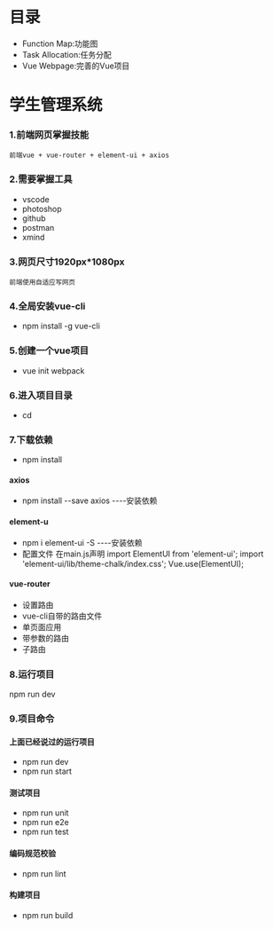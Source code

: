 # 目录
* Function Map:功能图
* Task Allocation:任务分配
* Vue Webpage:完善的Vue项目
# 学生管理系统
### 1.前端网页掌握技能
    前端vue + vue-router + element-ui + axios
### 2.需要掌握工具
* vscode
* photoshop
* github
* postman
* xmind
### 3.网页尺寸1920px*1080px
    前端使用自适应写网页

### 4.全局安装vue-cli
* npm install -g vue-cli
### 5.创建一个vue项目
* vue init webpack <project-name>
### 6.进入项目目录
* cd <project-name>

### 7.下载依赖
* npm install
#### axios
* npm install --save axios ----安装依赖
#### element-u
* npm i element-ui -S ----安装依赖
* 配置文件
在main.js声明
import ElementUI from 'element-ui';
import 'element-ui/lib/theme-chalk/index.css';
Vue.use(ElementUI);
#### vue-router
* 设置路由
* vue-cli自带的路由文件
* 单页面应用
* 带参数的路由
* 子路由
### 8.运行项目
npm run dev
### 9.项目命令
#### 上面已经说过的运行项目
* npm run dev
* npm run start

#### 测试项目 
* npm run unit
* npm run e2e
* npm run test

#### 编码规范校验
* npm run lint

#### 构建项目
* npm run build